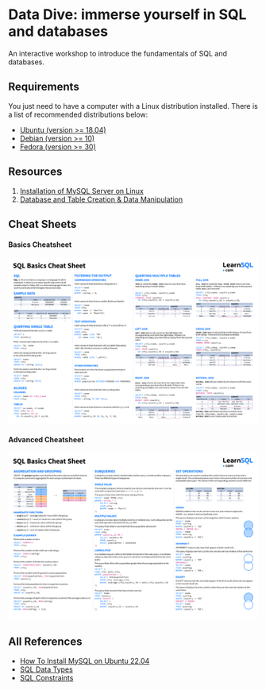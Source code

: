 # Data Dive: immerse yourself in SQL and databases

An interactive workshop to introduce the fundamentals of SQL and databases.

## Requirements

You just need to have a computer with a Linux distribution installed. There is a list of recommended distributions below:

- [Ubuntu (version >= 18.04)](https://ubuntu.com/download/desktop)
- [Debian (version >= 10)](https://www.debian.org/distrib/)
- [Fedora (version >= 30)](https://getfedora.org/en/workstation/download/)

## Resources

1. [Installation of MySQL Server on Linux](mysql-install.md)
2. [Database and Table Creation & Data Manipulation](creation-and-manipulation.md)

## Cheat Sheets

#### Basics Cheatsheet

![Basics Cheatsheet](sql-basics-cheat-sheet.png)

#### Advanced Cheatsheet

![Advanced Cheatsheet](sql-basics-cheat-sheet-advance.png)

## All References

- <a href="https://www.digitalocean.com/community/tutorials/how-to-install-mysql-on-ubuntu-22-04" target="_blank">How To Install MySQL on Ubuntu 22.04</a>
- <a href="https://www.w3schools.com/sql/sql_datatypes.asp" target="_blank">SQL Data Types</a>
- <a href="https://www.w3schools.com/sql/sql_constraints.asp" target="_blank">SQL Constraints</a>